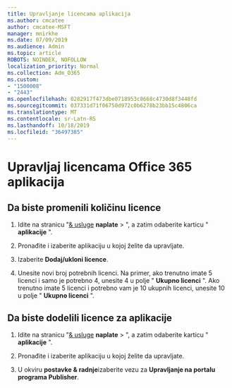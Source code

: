 ```yaml
---
title: Upravljanje licencama aplikacija
ms.author: cmcatee
author: cmcatee-MSFT
manager: mnirkhe
ms.date: 07/09/2019
ms.audience: Admin
ms.topic: article
ROBOTS: NOINDEX, NOFOLLOW
localization_priority: Normal
ms.collection: Adm_O365
ms.custom:
- "1500008"
- "2443"
ms.openlocfilehash: 0282917f473dbe0718953c8668c4730d8f3448fd
ms.sourcegitcommit: 037331d71f06750d972c0b6278b23bb15c4806ca
ms.translationtype: MT
ms.contentlocale: sr-Latn-RS
ms.lasthandoff: 10/18/2019
ms.locfileid: "36497385"
---
```

# <a name="manage-office-365-app-licenses"></a>Upravljaj licencama Office 365 aplikacija

## <a name="to-change-license-quantity"></a>Da biste promenili količinu licence

1. Idite na stranicu "[& usluge](https://go.microsoft.com/fwlink/p/?linkid=842054) **naplate** > ", a zatim odaberite karticu " **aplikacije** ".

2. Pronađite i izaberite aplikaciju u kojoj želite da upravljate.  

3. Izaberite **Dodaj/ukloni licence**.

4. Unesite novi broj potrebnih licenci. Na primer, ako trenutno imate 5 licenci i samo je potrebno 4, unesite 4 u polje " **Ukupno licenci** ". Ako trenutno imate 5 licenci i potrebno vam je 10 ukupnih licenci, unesite 10 u polje " **Ukupno licenci** ".

## <a name="to-assign-app-licenses"></a>Da biste dodelili licence za aplikacije

1. Idite na stranicu "[& usluge](https://go.microsoft.com/fwlink/p/?linkid=842054) **naplate** > ", a zatim odaberite karticu " **aplikacije** ".

2. Pronađite i izaberite aplikaciju u kojoj želite da upravljate.  

3. U okviru **postavke & radnje**izaberite vezu za **Upravljanje na portalu programa Publisher**.